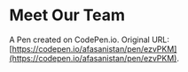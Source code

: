 # Meet Our Team

A Pen created on CodePen.io. Original URL: [https://codepen.io/afasanistan/pen/ezvPKM](https://codepen.io/afasanistan/pen/ezvPKM).

